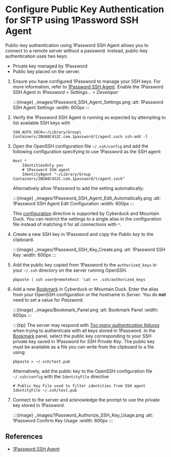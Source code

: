 Configure Public Key Authentication for SFTP using 1Password SSH Agent
====

Public-key authentication using 1Password SSH Agent allows you to connect to a remote server without a password. Instead, public-key authentication uses two keys:
- Private key managed by 1Password
- Public key placed on the server.

1. Ensure you have configured 1Password to manage your SSH keys. For more information, refer to [1Password SSH Agent](https://developer.1password.com/docs/ssh/agent). Enable the 1Password SSH Agent in _1Password > Settings… > Developer_

   :::{image} _images/1Password_SSH_Agent_Settings.png
   :alt: 1Password SSH Agent Settings
   :width: 600px
   :::

2. Verify the 1Password SSH Agent is running as expected by attempting to list available SSH keys with
   ```
   SSH_AUTH_SOCK=~/Library/Group\ Containers/2BUA8C4S2C.com.1password/t/agent.sock ssh-add -l
   ```
3. Open the OpenSSH configuration file `~/.ssh/config` and add the following configuration specifying to use 1Password as the SSH agent:
    ```
    Host *
        IdentitiesOnly yes
        # 1Password SSH agent
        IdentityAgent "~/Library/Group Containers/2BUA8C4S2C.com.1password/t/agent.sock"
    ```
   Alternatively allow 1Password to add the setting automatically:

   :::{image} _images/1Password_SSH_Agent_Edit_Automatically.png
   :alt: 1Password SSH Agent Edit Configuration
   :width: 600px
   :::

   This [configuration](https://docs.cyberduck.io/protocols/sftp/#openssh-configuration-interoperability) directive is supported by Cyberduck and Mountain Duck. You can restrict the settings to a single alias in the configuration file instead of matching it for all connections with `*`. 
 
4. Create a new SSH key in 1Password and copy the _Public key_ to the clipboard.

   :::{image} _images/1Password_SSH_Key_Create.png
   :alt: 1Password SSH Key
   :width: 600px
   :::

5. Add the public key copied from 1Password to the `authorized_keys` in your `~/.ssh` directory on the server running OpenSSH.

   ```
   pbpaste | ssh user@remotehost 'cat >> .ssh/authorized_keys
   ```

6. Add a new [Bookmark](../cyberduck/bookmarks.md) in Cyberduck or Mountain Duck. Enter the alias from your OpenSSH configuration or the hostname in _Server_. You do **not** need to set a value for _Password_.

   :::{image} _images/Bookmark_Panel.png
   :alt: Bookmark Panel
   :width: 600px
   :::

   :::{tip}
   The server may respond with _[Too many authentication failures](../protocols/sftp/index.md#too-many-authentication-failures)_ when trying to authenticate with all keys stored in 1Password. In the [Bookmark](../cyberduck/bookmarks.md) panel, select the public key corresponding to your SSH private key saved in 1Password for *SSH Private Key*. The public key must be available as a file you can write from the clipboard to a file using:

   ```
   pbpaste > ~/.ssh/test.pub
   ```

   Alternatively, add the public key to the OpenSSH configuration file `~/.ssh/config` with the `IdentityFile` directive

   ```
   # Public Key File used to filter identities from SSH agent
   IdentityFile ~/.ssh/test.pub
   ```

7. Connect to the server and acknowledge the prompt to use the private key stored in 1Password.

   :::{image} _images/1Password_Authorize_SSH_Key_Usage.png
   :alt: 1Password Confirm Key Usage
   :width: 600px
   :::

## References

* [1Password SSH Agent](https://developer.1password.com/docs/ssh/agent)